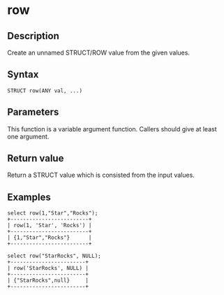 # row

## Description

Create an unnamed STRUCT/ROW value from the given values.

## Syntax

```
STRUCT row(ANY val, ...)
```

## Parameters

This function is a variable argument function. Callers should give at least one argument.

## Return value

Return a STRUCT value which is consisted from the input values.

## Examples

```Plaintext
select row(1,"Star","Rocks");
+-------------------------+
| row(1, 'Star', 'Rocks') |
+-------------------------+
| {1,"Star","Rocks"}      |
+-------------------------+
```

```Plaintext
select row("StarRocks", NULL);
+------------------------+
| row('StarRocks', NULL) |
+------------------------+
| {"StarRocks",null}     |
+------------------------+
```
